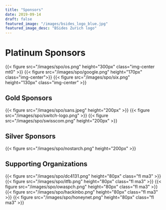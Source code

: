 ```yaml
---
title: "Sponsors"
date: 2019-09-14
draft: false
featured_image: "/images/bsides_logo_blue.jpg"
featured_image_desc: "BSides Zurich logo"
---
```


# Platinum Sponsors

{{< figure src="/images/spo/os.png" height="300px" class="img-center mt0" >}}
{{< figure src="/images/spo/google.png" height="170px" class="img-center">}}
{{< figure src="/images/spo/six.png" height="130px" class="img-center" >}}

## Gold Sponsors

{{< figure src="/images/spo/sans.jpeg" height="200px" >}}
{{< figure src="/images/spo/switch-logo.png" >}}
{{< figure src="/images/spo/swisscom.png" height="200px" >}}

## Silver Sponsors

{{< figure src="/images/spo/nostarch.png" height="200px" >}}

## Supporting Organizations

{{< figure src="/images/spo/dc4131.png" height="80px"  class="fl ma3" >}}
{{< figure src="/images/spo/itfb.png" height="80px" class="fl ma3" >}}
{{< figure src="/images/spo/owaspch.png" height="80px" class="fl ma3" >}}
{{< figure src="/images/spo/hackinbo.png" height="80px" class="fl ma3" >}}
{{< figure src="/images/spo/honeynet.png" height="80px" class="fl ma3" >}}
